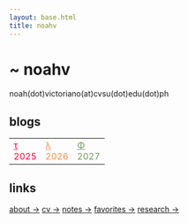 ```yaml
---
layout: base.html
title: noahv
---
```


<div class="container">
    <div class="middle">
        <div class="content">
            <h1><span>~</span> noahv</h1>
            <p>noah(dot)victoriano(at)cvsu(dot)edu(dot)ph</p>
            <h2>blogs</h2>
            <table>
            <tr>
            <td>
                <a href="/blogs/2025" class="ico" style="color:#fc0339">&#964</a>
               <div style=" color: #fc0339;">2025</div>
            </td>
            <td>
                <a href="/blogs/2024" class="ico" style="color:#fc8f4c">&#955</a>
               <div class=date style="color:#fc8f4c;">2026</div>
            </td>
            <td>
                <a href="/blogs/2023" class="ico" style="color:#75975e;">&#934</a>
               <div class=date style="color:#75975e;">2027</div>
            </td>
            </tr>
            </table>
            <h2>links</h2>
            <div class="links">
                <a href="/about">about <span class="arrow">-></span></a>
                <a href="https://drive.google.com/file/d/1ysidg19_UbxnHMwAm5ece5rKwkNl2SvL/view?usp=sharing">cv <span class="arrow">-></span></a>
                <a href="/notes">notes <span class="arrow">-></span></a>
                <a href="/favorites">favorites <span class="arrow">-></span></a>
                <a href="/research">research <span class="arrow">-></span></a>
            </div>
        </div>
    </div>
</div>
